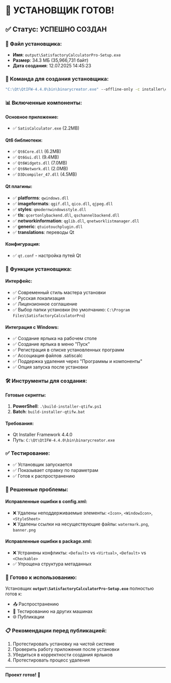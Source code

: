 # 🎉 УСТАНОВЩИК ГОТОВ! 

## ✅ Статус: УСПЕШНО СОЗДАН

### 📁 Файл установщика:
- **Имя**: `output\SatisfactoryCalculatorPro-Setup.exe`
- **Размер**: 34.3 МБ (35,966,731 байт)
- **Дата создания**: 12.07.2025 14:45:23

### 🔧 Команда для создания установщика:
```cmd
"C:\Qt\QtIFW-4.4.0\bin\binarycreator.exe" --offline-only -c installer\config\config.xml -p installer\packages output\SatisfactoryCalculatorPro-Setup.exe
```

### 📊 Включенные компоненты:

#### Основное приложение:
- ✅ `SatisCalculator.exe` (2.2MB)

#### Qt6 библиотеки:
- ✅ `Qt6Core.dll` (6.2MB)
- ✅ `Qt6Gui.dll` (9.4MB) 
- ✅ `Qt6Widgets.dll` (7.0MB)
- ✅ `Qt6Network.dll` (2.0MB)
- ✅ `D3Dcompiler_47.dll` (4.5MB)

#### Qt плагины:
- ✅ **platforms**: `qwindows.dll`
- ✅ **imageformats**: `qgif.dll`, `qico.dll`, `qjpeg.dll`
- ✅ **styles**: `qmodernwindowsstyle.dll`
- ✅ **tls**: `qcertonlybackend.dll`, `qschannelbackend.dll`
- ✅ **networkinformation**: `qglib.dll`, `qnetworklistmanager.dll`
- ✅ **generic**: `qtuiotouchplugin.dll`
- ✅ **translations**: переводы Qt

#### Конфигурация:
- ✅ `qt.conf` - настройка путей Qt

### 🚀 Функции установщика:

#### Интерфейс:
- ✅ Современный стиль мастера установки
- ✅ Русская локализация
- ✅ Лицензионное соглашение
- ✅ Выбор папки установки (по умолчанию: `C:\Program Files\SatisfactoryCalculatorPro`)

#### Интеграция с Windows:
- ✅ Создание ярлыка на рабочем столе
- ✅ Создание ярлыка в меню "Пуск"
- ✅ Регистрация в списке установленных программ
- ✅ Ассоциация файлов .satiscalc
- ✅ Поддержка удаления через "Программы и компоненты"
- ✅ Опция запуска после установки

### 🛠 Инструменты для создания:

#### Готовые скрипты:
1. **PowerShell**: `.\build-installer-qtifw.ps1`
2. **Batch**: `build-installer-qtifw.bat`

#### Требования:
- Qt Installer Framework 4.4.0
- Путь: `C:\Qt\QtIFW-4.4.0\bin\binarycreator.exe`

### ✅ Тестирование:
- ✅ Установщик запускается
- ✅ Показывает справку по параметрам
- ✅ Готов к распространению

### 📝 Решенные проблемы:

#### Исправленные ошибки в config.xml:
- ❌ Удалены неподдерживаемые элементы: `<Icon>`, `<WindowIcon>`, `<StyleSheet>`
- ❌ Удалены ссылки на несуществующие файлы: `watermark.png`, `banner.png`

#### Исправленные ошибки в package.xml:
- ❌ Устранены конфликты: `<Default>` vs `<Virtual>`, `<Default>` vs `<Checkable>`
- ✅ Упрощена структура метаданных

### 🎯 Готово к использованию:

Установщик **`output\SatisfactoryCalculatorPro-Setup.exe`** полностью готов к:
- 📤 Распространению
- 🧪 Тестированию на других машинах
- 🌐 Публикации

### 📋 Рекомендации перед публикацией:
1. Протестировать установку на чистой системе
2. Проверить работу приложения после установки
3. Убедиться в корректности создания ярлыков
4. Протестировать процесс удаления

---
**Проект готов! 🚀** 